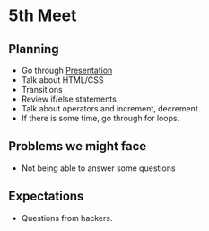 # 5th Meet

## Planning

- Go through
  [Presentation](https://github.com/SMHS-Programming/club/blob/fd4c1753f3e5ddd67d770d9bc30110f9fb49026d/meetings/9_30_Meeting_V.pdf)
- Talk about HTML/CSS
- Transitions
- Review if/else statements
- Talk about operators and increment, decrement.
- If there is some time, go through for loops.

## Problems we might face

- Not being able to answer some questions

## Expectations

- Questions from hackers.
